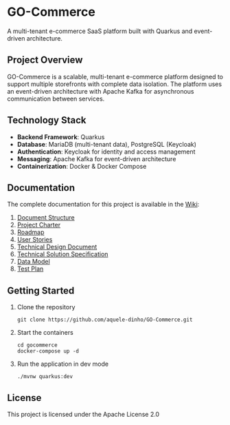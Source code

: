 # GO-Commerce

A multi-tenant e-commerce SaaS platform built with Quarkus and event-driven architecture.

## Project Overview

GO-Commerce is a scalable, multi-tenant e-commerce platform designed to support multiple storefronts with complete data isolation. The platform uses an event-driven architecture with Apache Kafka for asynchronous communication between services.

## Technology Stack

- **Backend Framework**: Quarkus
- **Database**: MariaDB (multi-tenant data), PostgreSQL (Keycloak)
- **Authentication**: Keycloak for identity and access management
- **Messaging**: Apache Kafka for event-driven architecture
- **Containerization**: Docker & Docker Compose

## Documentation

The complete documentation for this project is available in the [Wiki](https://github.com/aquele-dinho/GO-Commerce/wiki):

1. [Document Structure](https://github.com/aquele-dinho/GO-Commerce/wiki/00-Document-Structure)
2. [Project Charter](https://github.com/aquele-dinho/GO-Commerce/wiki/01-Project-Charter)
3. [Roadmap](https://github.com/aquele-dinho/GO-Commerce/wiki/02-Roadmap)
4. [User Stories](https://github.com/aquele-dinho/GO-Commerce/wiki/03-User-Story)
5. [Technical Design Document](https://github.com/aquele-dinho/GO-Commerce/wiki/04-Technical-Design-Document)
6. [Technical Solution Specification](https://github.com/aquele-dinho/GO-Commerce/wiki/05-Technical-Solution-Specification)
7. [Data Model](https://github.com/aquele-dinho/GO-Commerce/wiki/06-Data-Model)
8. [Test Plan](https://github.com/aquele-dinho/GO-Commerce/wiki/07-Test-Plan)

## Getting Started

1. Clone the repository
   ```
   git clone https://github.com/aquele-dinho/GO-Commerce.git
   ```

2. Start the containers
   ```
   cd gocommerce
   docker-compose up -d
   ```

3. Run the application in dev mode
   ```
   ./mvnw quarkus:dev
   ```

## License

This project is licensed under the Apache License 2.0
